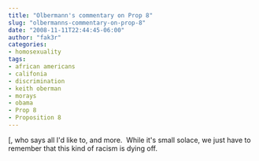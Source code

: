 ```yaml
---
title: "Olbermann's commentary on Prop 8"
slug: "olbermanns-commentary-on-prop-8"
date: "2008-11-11T22:44:45-06:00"
author: "fak3r"
categories:
- homosexuality
tags:
- african americans
- califonia
- discrimination
- keith oberman
- morays
- obama
- Prop 8
- Proposition 8
---
```


[, who says all I'd like to, and more.  While it's small solace, we  just have to remember that this kind of racism is dying off.

